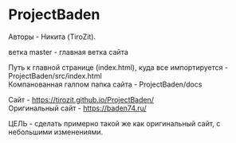 # ProjectBaden
Авторы - Никита (TiroZit).

ветка master - главная ветка сайта  <br/>

Путь к главной странице (index.html), куда все импортируется - ProjectBaden/src/index.html  <br/>
Компанованная галпом папка сайта - ProjectBaden/docs  <br/>

Сайт - https://tirozit.github.io/ProjectBaden/  <br/>
Оригинальный сайт - https://baden74.ru/

ЦЕЛЬ - сделать примерно такой же как оригинальный сайт, с небольшими изменениями.
